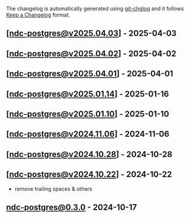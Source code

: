 The changelog is automatically generated using [git-chglog](https://github.com/git-chglog/git-chglog) and it follows [Keep a Changelog](https://keepachangelog.com) format.


<a name="ndc-postgres@v2025.04.03"></a>
## [ndc-postgres@v2025.04.03] - 2025-04-03

<a name="ndc-postgres@v2025.04.02"></a>
## [ndc-postgres@v2025.04.02] - 2025-04-02

<a name="ndc-postgres@v2025.04.01"></a>
## [ndc-postgres@v2025.04.01] - 2025-04-01

<a name="ndc-postgres@v2025.01.14"></a>
## [ndc-postgres@v2025.01.14] - 2025-01-16

<a name="ndc-postgres@v2025.01.10"></a>
## [ndc-postgres@v2025.01.10] - 2025-01-10

<a name="ndc-postgres@v2024.11.06"></a>
## [ndc-postgres@v2024.11.06] - 2024-11-06

<a name="ndc-postgres@v2024.10.28"></a>
## [ndc-postgres@v2024.10.28] - 2024-10-28

<a name="ndc-postgres@v2024.10.22"></a>
## [ndc-postgres@v2024.10.22] - 2024-10-22
- remove trailing spaces & others

<a name="ndc-postgres@0.3.0"></a>
## ndc-postgres@0.3.0 - 2024-10-17
